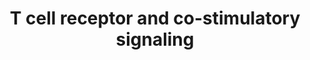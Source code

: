 ---
annotations:
- id: PW:0000315
  parent: regulatory pathway
  type: Pathway Ontology
  value: calcineurin signaling pathway
- id: PW:0000814
  parent: signaling pathway
  type: Pathway Ontology
  value: Toll-like receptor signaling pathway
- id: PW:0000317
  parent: regulatory pathway
  type: Pathway Ontology
  value: nuclear factor of activated T-cells signaling pathway
- id: CL:0000084
  parent: native cell
  type: Cell Type Ontology
  value: T cell
authors:
- Mbrandon
- Khanspers
- AlexanderPico
- Mkutmon
- Egonw
- AMTan
- MaintBot
- Eweitz
citedin:
- link: PMC8751594
description: The activation and translocation of transcription factors NFAT, AP-1
  and NF-kappa-B via the co-stimulatory signaling cascade triggered by MHC peptide,
  B7 proteins and PD-L1. The activation of NFAT involves a Ca2+/calcineurin disruption
  of a massive RNA-protein complex prior to its translocation into the nucleus and
  ultimate transcription factor activity.  Proteins on this pathway have targeted
  assays available via the [https://assays.cancer.gov/available_assays?wp_id=WP2583
  CPTAC Assay Portal].
last-edited: 2021-05-18
ndex: 42954b3f-8b65-11eb-9e72-0ac135e8bacf
organisms:
- Homo sapiens
redirect_from:
- /index.php/Pathway:WP2583
- /instance/WP2583
revision: null
schema-jsonld:
- '@context': https://schema.org/
  '@id': https://wikipathways.github.io/pathways/WP2583.html
  '@type': Dataset
  creator:
    '@type': Organization
    name: WikiPathways
  description: The activation and translocation of transcription factors NFAT, AP-1
    and NF-kappa-B via the co-stimulatory signaling cascade triggered by MHC peptide,
    B7 proteins and PD-L1. The activation of NFAT involves a Ca2+/calcineurin disruption
    of a massive RNA-protein complex prior to its translocation into the nucleus and
    ultimate transcription factor activity.  Proteins on this pathway have targeted
    assays available via the [https://assays.cancer.gov/available_assays?wp_id=WP2583
    CPTAC Assay Portal].
  keywords:
  - AKT1
  - 'AP-1 '
  - Akt is recruited to the membrane by PIP3. Here Akt can be activated / phosphorylated
    (indirectly) by P13K and can then phosphorylate a variety of downstream pathways.
    Noteably, Akt promotes cell survival by inhibiting the cell death pathway and
    stimulates cell metabolism by increasing the utilization of glucose.
  - B7-1/ B7-2
  - Basically, Lck is bound to CD8. When CD8 binds MHC:peptide, Lck gets activated
    and can phosphorylate nearby ITAMs.
  - Bcl-xL
  - CD28
  - CD8A
  - CD8B
  - CSNK1A1
  - CTLA-4 competes with CD28 for B7 ligand, and it has a higher affinity of B7 in
    part because CTLA-4 binds B7 in a dimer.
  - CTLA-4 interfers with the formation of lipid rafts, TCR:ZAP70 microclusters, and
    central supramolecular activation complex.
  - CTLA4
  - Ca2+
  - Calcineurin
  - Calmodulin
  - DAG
  - 'DAG is a membrane protein which can now recruit other signaling molecules to
    the membrane by serving as a binding target. '
  - DYRK1A
  - DYRK2
  - Erk
  - FYN
  - Function is controlled largely by regulation of its surface expression. Initially
    CTLA-4 is in the intracellular membrane but moves to the cell surface after T-cell
    receptor signaling.
  - GSK3A
  - GSK3B
  - IKK complex
  - IL2
  - IP3
  - IP3 is a second messanger that diffuses into the cytosol and binds to IP3 receptors
    on the ER therey opening calcium channels.
  - ITK
  - IkBa
  - It docks at the TCR (requires both ITAM positions to be phosphorylated), is then
    phosphorylated by Lck, and then recruits other signaling proteins.
  - LAT / SLP-76 scaffold complex
  - LCK
  - LcK is activated when the extracellular part of CD8 binds its (MHC:peptide) ligand.
    Lck is a Src family kinase that is constitutively expressed. It phosphorylates
    all TCR ITAMS.
  - MHC peptide
  - NFAT1
  - NFKB1
  - NRON
  - P13K
  - PD-L1
  - PDCD1
  - PDK1
  - PI3K can also bind ICOS
  - PIP2
  - PIP3
  - PKC-a
  - PLC-g is initially brought to the plasma membrane by binding of its PH domain
    to membrane lipid PIP3. PLC-g then binds to LAT and SLP-76 and can be activated
    by Itk mediated phosphorylation.
  - PLC-g ultimately produces 3 different second messangers to activate 3 paths leading
    to different TFs that lead to IL-2 transcription
  - PLCG1
  - PTEN
  - Ras-GAP
  - Ras-GDP
  - Ras-GTP
  - RasGRP
  - Rephosphorylation of this carboxyl-terminal tyrosine by Csk returns Lck to the
    inactive state.
  - SHP is recruited to the PD-1 cytoplasmic tail when PD-1 ITIMs are phosphorylated.
  - SHP1
  - TCRA
  - TCRB
  - This scaffold includes LAT, SLP-76, Grb2, SOS, GADS
  - When CTLA-4 cytoplasmic tail is NOT phosphorylated it binds to AP-2 (clathrin
    adapter molecule) and is removed from the surface. When the tail is phosphorylated
    AP-2 cannot bind and CTLA-4 is expressed on the surface.
  - ZAP70
  license: CC0
  name: T cell receptor and co-stimulatory signaling
seo: CreativeWork
title: T cell receptor and co-stimulatory signaling
wpid: WP2583
---